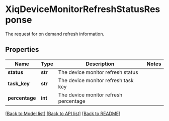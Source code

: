 # XiqDeviceMonitorRefreshStatusResponse

The request for on demand refresh information.
## Properties
Name | Type | Description | Notes
------------ | ------------- | ------------- | -------------
**status** | **str** | The device monitor refresh status | 
**task_key** | **str** | The device monitor refresh task key | 
**percentage** | **int** | The device monitor refresh percentage | 

[[Back to Model list]](../README.md#documentation-for-models) [[Back to API list]](../README.md#documentation-for-api-endpoints) [[Back to README]](../README.md)


